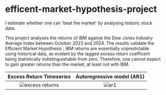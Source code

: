 # efficent-market-hypothesis-project
I estimate whether one can 'beat the market' by analysing historic stock data.

This project analyses the returns of IBM against the Dow Jones Industry Average Index between October 2023 and 2024. The results validate the Efficient Market Hypothesis ; IBM returns are essentially unpredictable using historical data, as evident by the lagged excess return coefficent being statistically indistinguishable from zero. 
Therefore, one cannot expect to gain greater returns than the market, at least not with IBM.

Excess Return Timeseries             |  Autoregressive model (AR1)
:-------------------------:|:-------------------------:
![excess returns](https://github.com/user-attachments/assets/498695fe-33bf-4221-b89a-6aa3420374f0) |  ![ar1](https://github.com/user-attachments/assets/0297bfa1-a3db-4e9a-bf26-a70a7d3bfd4e)

